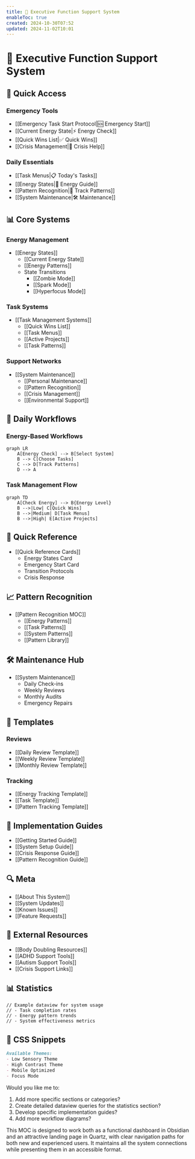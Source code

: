 ```yaml
---
title: 🧠 Executive Function Support System
enableToc: true
created: 2024-10-30T07:52
updated: 2024-11-02T10:01
---
```

# 🧠 Executive Function Support System

## 🚀 Quick Access
### Emergency Tools
- [[Emergency Task Start Protocol|🆘 Emergency Start]]
- [[Current Energy State|⚡ Energy Check]]
- [[Quick Wins List|✅ Quick Wins]]
- [[Crisis Management|🛟 Crisis Help]]

### Daily Essentials
- [[Task Menus|📋 Today's Tasks]]
- [[Energy States|🔋 Energy Guide]]
- [[Pattern Recognition|🔄 Track Patterns]]
- [[System Maintenance|🛠️ Maintenance]]

## 📊 Core Systems

### Energy Management
- [[Energy States]]
  - [[Current Energy State]]
  - [[Energy Patterns]]
  - State Transitions
    - [[Zombie Mode]]
    - [[Spark Mode]]
    - [[Hyperfocus Mode]]

### Task Systems
- [[Task Management Systems]]
  - [[Quick Wins List]]
  - [[Task Menus]]
  - [[Active Projects]]
  - [[Task Patterns]]

### Support Networks
- [[System Maintenance]]
  - [[Personal Maintenance]]
  - [[Pattern Recognition]]
  - [[Crisis Management]]
  - [[Environmental Support]]

## 🔄 Daily Workflows

### Energy-Based Workflows
```mermaid
graph LR
    A[Energy Check] --> B[Select System]
    B --> C[Choose Tasks]
    C --> D[Track Patterns]
    D --> A
```

### Task Management Flow
```mermaid
graph TD
    A[Check Energy] --> B{Energy Level}
    B -->|Low| C[Quick Wins]
    B -->|Medium| D[Task Menus]
    B -->|High| E[Active Projects]
```

## 📱 Quick Reference
- [[Quick Reference Cards]]
  - Energy States Card
  - Emergency Start Card
  - Transition Protocols
  - Crisis Response

## 📈 Pattern Recognition
- [[Pattern Recognition MOC]]
  - [[Energy Patterns]]
  - [[Task Patterns]]
  - [[System Patterns]]
  - [[Pattern Library]]

## 🛠️ Maintenance Hub
- [[System Maintenance]]
  - Daily Check-ins
  - Weekly Reviews
  - Monthly Audits
  - Emergency Repairs

## 📝 Templates
### Reviews
- [[Daily Review Template]]
- [[Weekly Review Template]]
- [[Monthly Review Template]]

### Tracking
- [[Energy Tracking Template]]
- [[Task Template]]
- [[Pattern Tracking Template]]

## 🎯 Implementation Guides
- [[Getting Started Guide]]
- [[System Setup Guide]]
- [[Crisis Response Guide]]
- [[Pattern Recognition Guide]]

## 🔍 Meta
- [[About This System]]
- [[System Updates]]
- [[Known Issues]]
- [[Feature Requests]]

## 🔗 External Resources
- [[Body Doubling Resources]]
- [[ADHD Support Tools]]
- [[Autism Support Tools]]
- [[Crisis Support Links]]

## 📊 Statistics
```dataviewjs
// Example dataview for system usage
// - Task completion rates
// - Energy pattern trends
// - System effectiveness metrics
```

## 🎨 CSS Snippets
```markdown
Available Themes:
- Low Sensory Theme
- High Contrast Theme
- Mobile Optimized
- Focus Mode
```

Would you like me to:
1. Add more specific sections or categories?
2. Create detailed dataview queries for the statistics section?
3. Develop specific implementation guides?
4. Add more workflow diagrams?

This MOC is designed to work both as a functional dashboard in Obsidian and an attractive landing page in Quartz, with clear navigation paths for both new and experienced users. It maintains all the system connections while presenting them in an accessible format.
